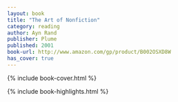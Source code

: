 ```yaml
---
layout: book
title: "The Art of Nonfiction"
category: reading
author: Ayn Rand
publisher: Plume
published: 2001
book-url: http://www.amazon.com/gp/product/B002OSXD8W
has_cover: true
---
```

{% include book-cover.html %}

{% include book-highlights.html %}

